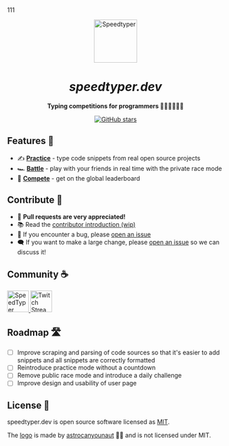 111
<br>
<div align="center">
  <a href="https://speedtyper.dev" target="_blank">
    <img src="https://www.speedtyper.dev/logo.png" alt="Speedtyper" height="100" width="auto"/>
  </a>
  <h1><i>speedtyper.dev</i></h1>
</div>

<p align="center">
  <b>
      Typing competitions for programmers 🧑‍💻👩‍💻👨‍💻
  </b>
</p>
<p align="center">
  <a href="https://github.com/codicocodes/speedtyper.dev" target="__blank"><img alt="GitHub stars" src="https://img.shields.io/github/stars/codicocodes/speedtyper.dev?style=social"></a>
</p>



## Features 🎉

- ✍️ [**Practice**](https://speedtyper.dev/play?mode=private) - type code snippets from real open source projects
- 🏎️ [**Battle**](https://speedtyper.dev/play?mode=private) - play with your friends in real time with the private race mode
- 🏅 [**Compete**](https://speedtyper.dev) - get on the global leaderboard

## Contribute 👷
- 🦄 **Pull requests are very appreciated!**
- 📚 Read the [contributor introduction (wip)](https://github.com/codicocodes/speedtyper.dev/blob/main/CONTRIBUTING.md)
- 🐛 If you encounter a bug, please [open an issue](https://github.com/codicocodes/speedtyper.dev/issues/new)
- 🗨️ If you want to make a large change, please [open an issue](https://github.com/codicocodes/speedtyper.dev/issues/new) so we can discuss it!

## Community ☕
<a href="https://discord.gg/AMbnnN5eep" target="__blank">
  <img src="https://discordapp.com/api/guilds/774781405506568202/widget.png?style=banner2" alt="SpeedTyper Discord" width="auto" height="50px"/>
</a>
<a href="https://twitch.tv/codico" target="__blank">
  <img src="https://user-images.githubusercontent.com/76068197/187993983-6133fe16-46ed-45f7-a459-fa798bda4a92.png" alt="Twitch Stream" width="auto" height="50px"/>
</a>

## Roadmap 🛣️

- [ ] Improve scraping and parsing of code sources so that it's easier to add snippets and all snippets are correctly formatted
- [ ] Reintroduce practice mode without a countdown
- [ ] Remove public race mode and introduce a daily challenge
- [ ] Improve design and usability of user page

## License 📜

speedtyper.dev is open source software licensed as [MIT](https://github.com/codicocodes/speedtyper.dev/blob/main/LICENSE).

The [logo](https://github.com/codicocodes/speedtyper.dev/blob/main/packages/webapp/public/images/logo.png) is made by [astrocanyounaut](https://www.twitch.tv/astrocanyounaut) 🧑‍🚀 and is not licensed under MIT.
